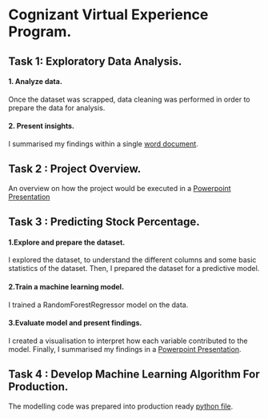 # Cognizant Virtual Experience Program.


## Task 1: Exploratory Data Analysis.

#### 1. Analyze data.

Once the dataset was scrapped, data cleaning was performed in order to prepare the data for analysis. 

#### 2. Present insights.

I summarised my findings within a single [word document](https://github.com/dalphonorechi/Cognizant-Virtual-Experience-Program/blob/main/eda.docxx). 


## Task 2 : Project Overview.

An overview on how the project would be executed in a [Powerpoint Presentation](https://github.com/dalphonorechi/KPMG-Virtual-Experience-Program/blob/main/PROJECT%20OVERVIEW.pptx)


## Task 3 : Predicting Stock Percentage.

#### 1.Explore and prepare the dataset.

I explored the dataset, to understand the different columns and some basic statistics of the dataset. Then, I prepared the dataset for a predictive model. 

#### 2.Train a machine learning model.

I trained a RandomForestRegressor model on the data.

#### 3.Evaluate model and present findings.

I created a visualisation to interpret how each variable contributed to the model. Finally, I summarised my findings in a [Powerpoint Presentation](https://github.com/dalphonorechi/Cognizant-Virtual-Experience-Program/blob/main/MODELLING%20RESULTS.pptx).

## Task 4 : Develop Machine Learning Algorithm For Production.

The modelling code was prepared into production ready [python file](https://github.com/dalphonorechi/Cognizant-Virtual-Experience-Program/blob/main/model.py).